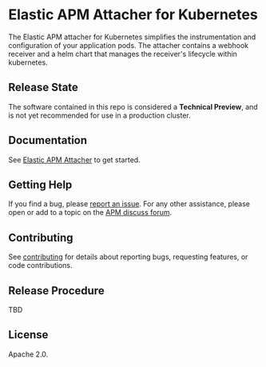 # Elastic APM Attacher for Kubernetes

The Elastic APM attacher for Kubernetes simplifies the instrumentation and configuration of your application pods.
The attacher contains a webhook receiver and a helm chart that manages the receiver's lifecycle within kubernetes.

## Release State

The software contained in this repo is considered a **Technical Preview**, and is not yet recommended for use in a production cluster.

## Documentation

See [Elastic APM Attacher](https://elastic.co/guide/en/apm/guide/current/apm-mutating-admission-webhook.html) to get started.

## Getting Help

If you find a bug, please [report an issue](https://github.com/elastic/apm-mutating-webhook/issues).
For any other assistance, please open or add to a topic on the [APM discuss forum](https://discuss.elastic.co/c/apm).

## Contributing

See [contributing](CONTRIBUTING.md) for details about reporting bugs, requesting features, or code contributions.

## Release Procedure

TBD

## License

Apache 2.0.
